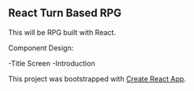 ## React Turn Based RPG

This will be RPG built with React.

Component Design:

-Title Screen
-Introduction

This project was bootstrapped with [Create React App](https://github.com/facebook/create-react-app).